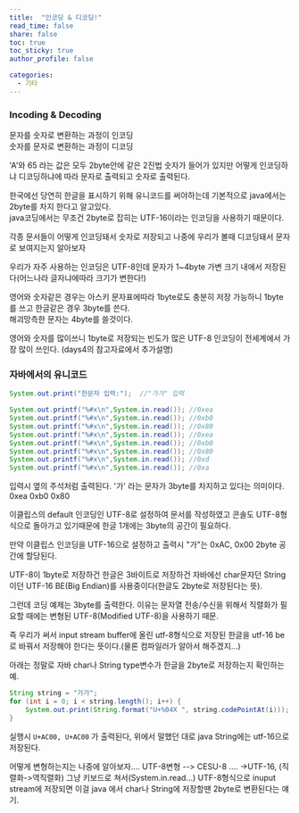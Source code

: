```yaml
---
title:  "인코딩 & 디코딩!"
read_time: false
share: false
toc: true
toc_sticky: true
author_profile: false

categories:
  - 기타
---
```


### Incoding & Decoding

문자를 숫자로 변환하는 과정이 인코딩  
숫자를 문자로 변환하는 과정이 디코딩  

'A'와 65 라는 값은 모두 2byte안에 같은 2진법 숫자가 들어가 있지만
어떻게 인코딩하냐 디코딩하냐에 따라 문자로 출력되고 숫자로 출력된다.

한국에선 당연히 한글을 표시하기 위해 유니코드를 써야하는데 기본적으로 java에서는 2byte를 차지 한다고 알고있다.  
java코딩에서는 무조건 2byte로 잡히는 UTF-16이라는 인코딩을 사용하기 때문이다.  

각종 문서들이 어떻게 인코딩돼서 숫자로 저장되고
나중에 우리가 볼때 디코딩돼서 문자로 보여지는지 알아보자  

우리가 자주 사용하는 인코딩은 UTF-8인데 문자가 1~4byte 가변 크기 내에서 저장된다(어느나라 글자냐에따라 크기가 변한다!)  

영어와 숫자같은 경우는 아스키 문자표에따라 1byte로도 충분히 저장 가능하니 1byte를 쓰고 한글같은 경우 3byte를 쓴다.  
해괴망측한 문자는 4byte를 쓸것이다.  


영어와 숫자를 많이쓰니 1byte로 저장되는 빈도가 많은 UTF-8 인코딩이 전세계에서 가장 많이 쓰인다. (days4의 참고자료에서 추가설명)


### 자바에서의 유니코드

```java
System.out.print("한문자 입력:");  //"가가" 입력

System.out.printf("%#x\n",System.in.read()); //0xea
System.out.printf("%#x\n",System.in.read()); //0xb0
System.out.printf("%#x\n",System.in.read()); //0x80
System.out.printf("%#x\n",System.in.read()); //0xea
System.out.printf("%#x\n",System.in.read()); //0xb0
System.out.printf("%#x\n",System.in.read()); //0x80
System.out.printf("%#x\n",System.in.read()); //0xd
System.out.printf("%#x\n",System.in.read()); //0xa
```

입력시 옆의 주석처럼 출력된다. '가' 라는 문자가 3byte를 차지하고 있다는 의미이다. 0xea 0xb0 0x80  

이클립스의 default 인코딩인 UTF-8로 설정하여 문서를 작성하였고 콘솔도
UTF-8형식으로 돌아가고 있기때문에 한글 1개에는 3byte의 공간이 필요하다.  

만약 이클립스 인코딩을 UTF-16으로 설정하고 출력시 "가"는 0xAC, 0x00
2byte 공간에 할당된다.

UTF-8이 1byte로 저장하건 한글은 3바이트로 저장하건 자바에선 char문자던 String이던 UTF-16 BE(Big Endian)를 사용중이다(한글도 2byte로 저장된다는 뜻).  

그런데 코딩 예제는 3byte를 출력한다. 이유는 문자열 전송/수신을 위해서 직렬화가 필요할 때에는 변형된 UTF-8(Modified UTF-8)을 사용하기 때문.  

즉 우리가 써서 input stream buffer에 올린 utf-8형식으로 저장된 한글을
utf-16 be로 바꿔서 저장해야 한다는 뜻이다.(물론 컴파일러가 알아서 해주겠지...)



아래는 정말로 자바 char나 String type변수가 한글을 2byte로 저장하는지 확인하는 예.

```java
String string = "가가";  
for (int i = 0; i < string.length(); i++) {  
    System.out.print(String.format("U+%04X ", string.codePointAt(i)));
}
```

실행시 ```U+AC00, U+AC00``` 가 출력된다, 위에서 말했던 대로 java String에는
utf-16으로 저장된다.

어떻게 변형하는지는 나중에 알아보자....
UTF-8변형 --> CESU-8 .... ->UTF-16,   (직렬화->역직렬화)
그냥 키보드로 쳐서(System.in.read...) UTF-8형식으로 inuput stream에 저장되면 이걸 java 에서 char나 String에 저장할땐 2byte로 변환된다는 얘기.